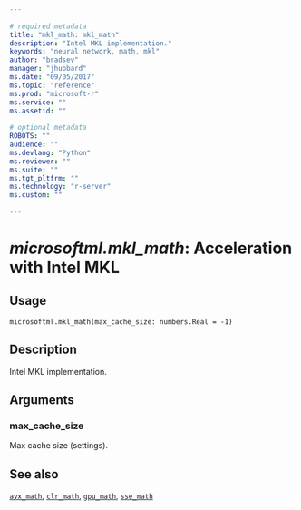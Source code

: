 ```yaml
--- 
 
# required metadata 
title: "mkl_math: mkl_math" 
description: "Intel MKL implementation." 
keywords: "neural network, math, mkl" 
author: "bradsev" 
manager: "jhubbard" 
ms.date: "09/05/2017" 
ms.topic: "reference" 
ms.prod: "microsoft-r" 
ms.service: "" 
ms.assetid: "" 
 
# optional metadata 
ROBOTS: "" 
audience: "" 
ms.devlang: "Python" 
ms.reviewer: "" 
ms.suite: "" 
ms.tgt_pltfrm: "" 
ms.technology: "r-server" 
ms.custom: "" 
 
---
```


# *microsoftml.mkl_math*: Acceleration with Intel MKL





## Usage



```
microsoftml.mkl_math(max_cache_size: numbers.Real = -1)
```





## Description

Intel MKL implementation.


## Arguments


### max_cache_size

Max cache size (settings).


## See also

[`avx_math`](avx-math.md),
[`clr_math`](clr-math.md),
[`gpu_math`](gpu-math.md),
[`sse_math`](sse-math.md)
